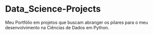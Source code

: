 # Data_Science-Projects
Meu Portfólio em projetos que buscam abranger os pilares para o meu desenvolvimento na Ciências de Dados em Python.
